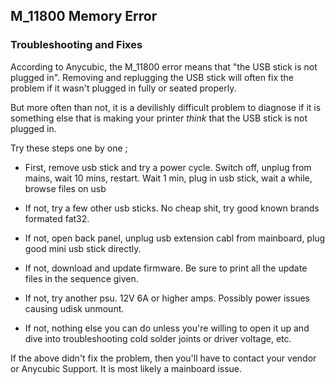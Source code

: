 ## M_11800 Memory Error
### Troubleshooting and Fixes
According to Anycubic, the M_11800 error means that "the USB stick is not plugged in". Removing and replugging the USB stick will often fix the problem if it wasn't plugged in fully or seated properly.

But more often than not, it is a devilishly difficult problem to diagnose if it is something else that is making your printer *think* that the USB stick is not plugged in. 

Try these steps one by one ;

- First, remove usb stick and try a power cycle. Switch off, unplug from mains, wait 10 mins, restart. Wait 1 min, plug in usb stick, wait a while, browse files on usb

- If not, try a few other usb sticks. No cheap shit, try good known brands formated fat32. 

- If not, open back panel, unplug usb extension cabl from mainboard, plug good mini usb stick directly. 

- If not, download and update firmware. Be sure to print all the update files in the sequence given. 

- If not, try another psu. 12V 6A or higher amps. Possibly power issues causing udisk unmount. 

- If not, nothing else you can do unless you're willing to open it up and dive into troubleshooting cold solder joints or driver voltage, etc. 

If the above didn't fix the problem, then you'll have to contact your vendor or Anycubic Support. It is most likely a mainboard issue.
